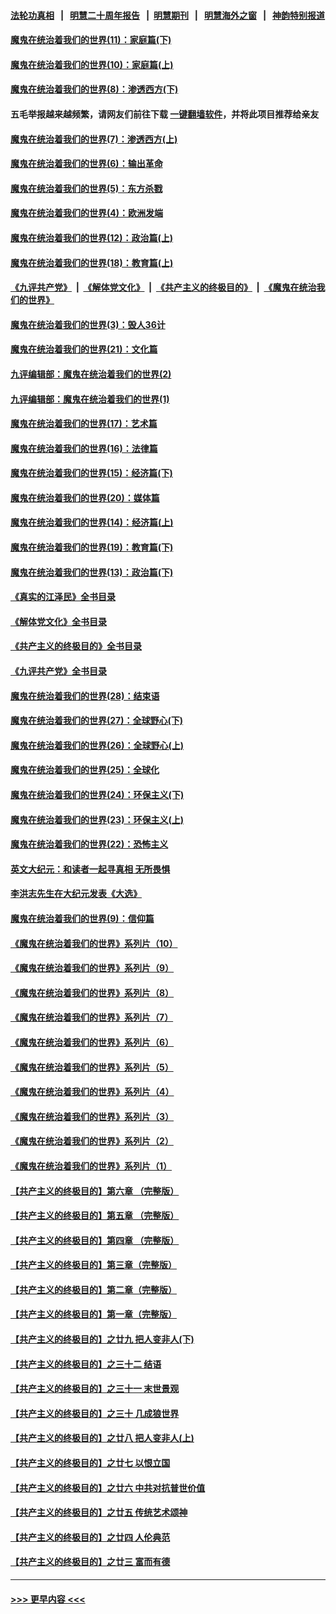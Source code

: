 #### [法轮功真相](https://github.com/gfw-breaker/truth/blob/master/README.md?t=0) &nbsp;&nbsp;|&nbsp;&nbsp; [明慧二十周年报告](https://github.com/gfw-breaker/mh-reports/blob/master/README.md?t=0) &nbsp;&nbsp;|&nbsp;&nbsp;[明慧期刊](https://github.com/gfw-breaker/mh-qikan) &nbsp;&nbsp;|&nbsp;&nbsp; [明慧海外之窗](https://github.com/gfw-breaker/mh-news/blob/master/README.md?t=0) &nbsp;&nbsp;|&nbsp;&nbsp; [神韵特别报道](https://github.com/gfw-breaker/mh-news/blob/master/shenyun.md?t=0)
#### [魔鬼在统治着我们的世界(11)：家庭篇(下)](../pages/nsc422/n10440961.md?t=01102143) 
#### [魔鬼在统治着我们的世界(10)：家庭篇(上)](../pages/nsc422/n10435448.md?t=01102143) 
#### [魔鬼在统治着我们的世界(8)：渗透西方(下)](../pages/nsc422/n10429603.md?t=01102143) 
#### 五毛举报越来越频繁，请网友们前往下载 [一键翻墙软件](https://github.com/gfw-breaker/ssr-accounts)，并将此项目推荐给亲友
#### [魔鬼在统治着我们的世界(7)：渗透西方(上)](../pages/nsc422/n10426013.md?t=01102143) 
#### [魔鬼在统治着我们的世界(6)：输出革命](../pages/nsc422/n10421536.md?t=01102143) 
#### [魔鬼在统治着我们的世界(5)：东方杀戮](../pages/nsc422/n10417707.md?t=01102143) 
#### [魔鬼在统治着我们的世界(4)：欧洲发端](../pages/nsc422/n10414890.md?t=01102143) 
#### [魔鬼在统治着我们的世界(12)：政治篇(上)](../pages/nsc422/n10444576.md?t=01102143) 
#### [魔鬼在统治着我们的世界(18)：教育篇(上)](../pages/nsc422/n10526970.md?t=01102143) 
#### [《九评共产党》](https://github.com/begood0513/9ping.md/blob/master/README.md) &nbsp;|&nbsp; [《解体党文化》](../../../../jtdwh.md/blob/master/README.md)  &nbsp;|&nbsp; [《共产主义的终极目的》](../../../../gczydzjmd.md/blob/master/README.md) &nbsp;|&nbsp; [《魔鬼在统治我们的世界》](../../../../mgztzwmdsj.md/blob/master/README.md) 
#### [魔鬼在统治着我们的世界(3)：毁人36计](../pages/nsc422/n10411583.md?t=01102143) 
#### [魔鬼在统治着我们的世界(21)：文化篇](../pages/nsc422/n10597706.md?t=01102143) 
#### [九评编辑部：魔鬼在统治着我们的世界(2)](../pages/nsc422/n10410036.md?t=01102143) 
#### [九评编辑部：魔鬼在统治着我们的世界(1)](../pages/nsc422/n10406825.md?t=01102143) 
#### [魔鬼在统治着我们的世界(17)：艺术篇](../pages/nsc422/n10499093.md?t=01102143) 
#### [魔鬼在统治着我们的世界(16)：法律篇](../pages/nsc422/n10485969.md?t=01102143) 
#### [魔鬼在统治着我们的世界(15)：经济篇(下)](../pages/nsc422/n10469975.md?t=01102143) 
#### [魔鬼在统治着我们的世界(20)：媒体篇](../pages/nsc422/n10586579.md?t=01102143) 
#### [魔鬼在统治着我们的世界(14)：经济篇(上)](../pages/nsc422/n10457370.md?t=01102143) 
#### [魔鬼在统治着我们的世界(19)：教育篇(下)](../pages/nsc422/n10564808.md?t=01102143) 
#### [魔鬼在统治着我们的世界(13)：政治篇(下)](../pages/nsc422/n10448270.md?t=01102143) 
#### [《真实的江泽民》全书目录](../pages/nsc422/n13721399.md?t=01102143) 
#### [《解体党文化》全书目录](../pages/nsc422/n13721157.md?t=01102143) 
#### [《共产主义的终极目的》全书目录](../pages/nsc422/n13721048.md?t=01102143) 
#### [《九评共产党》全书目录](../pages/nsc422/n13708085.md?t=01102143) 
#### [魔鬼在统治着我们的世界(28)：结束语](../pages/nsc422/n10936246.md?t=01102143) 
#### [魔鬼在统治着我们的世界(27)：全球野心(下)](../pages/nsc422/n10928319.md?t=01102143) 
#### [魔鬼在统治着我们的世界(26)：全球野心(上)](../pages/nsc422/n10900318.md?t=01102143) 
#### [魔鬼在统治着我们的世界(25)：全球化](../pages/nsc422/n10788205.md?t=01102143) 
#### [魔鬼在统治着我们的世界(24)：环保主义(下)](../pages/nsc422/n10695307.md?t=01102143) 
#### [魔鬼在统治着我们的世界(23)：环保主义(上)](../pages/nsc422/n10688613.md?t=01102143) 
#### [魔鬼在统治着我们的世界(22)：恐怖主义](../pages/nsc422/n10614727.md?t=01102143) 
#### [英文大纪元：和读者一起寻真相 无所畏惧](../pages/nsc422/n12542027.md?t=01102143) 
#### [李洪志先生在大纪元发表《大选》](../pages/nsc422/n12534746.md?t=01102143) 
#### [魔鬼在统治着我们的世界(9)：信仰篇](../pages/nsc422/n10432159.md?t=01102143) 
#### [《魔鬼在统治着我们的世界》系列片（10）](../pages/nsc422/n12292670.md?t=01102143) 
#### [《魔鬼在统治着我们的世界》系列片（9）](../pages/nsc422/n12290859.md?t=01102143) 
#### [《魔鬼在统治着我们的世界》系列片（8）](../pages/nsc422/n12287445.md?t=01102143) 
#### [《魔鬼在统治着我们的世界》系列片（7）](../pages/nsc422/n12283425.md?t=01102143) 
#### [《魔鬼在统治着我们的世界》系列片（6）](../pages/nsc422/n12282314.md?t=01102143) 
#### [《魔鬼在统治着我们的世界》系列片（5）](../pages/nsc422/n12281419.md?t=01102143) 
#### [《魔鬼在统治着我们的世界》系列片（4）](../pages/nsc422/n12274024.md?t=01102143) 
#### [《魔鬼在统治着我们的世界》系列片（3）](../pages/nsc422/n12271322.md?t=01102143) 
#### [《魔鬼在统治着我们的世界》系列片（2）](../pages/nsc422/n12269049.md?t=01102143) 
#### [《魔鬼在统治着我们的世界》系列片（1）](../pages/nsc422/n12267575.md?t=01102143) 
#### [【共产主义的终极目的】第六章 （完整版）](../pages/nsc422/n11428913.md?t=01102143) 
#### [【共产主义的终极目的】第五章 （完整版）](../pages/nsc422/n11428912.md?t=01102143) 
#### [【共产主义的终极目的】第四章 （完整版）](../pages/nsc422/n11428907.md?t=01102143) 
#### [【共产主义的终极目的】第三章（完整版）](../pages/nsc422/n11428848.md?t=01102143) 
#### [【共产主义的终极目的】第二章（完整版）](../pages/nsc422/n11428831.md?t=01102143) 
#### [【共产主义的终极目的】第一章（完整版）](../pages/nsc422/n11417651.md?t=01102143) 
#### [【共产主义的终极目的】之廿九 把人变非人(下)](../pages/nsc422/n11344140.md?t=01102143) 
#### [【共产主义的终极目的】之三十二 结语](../pages/nsc422/n11360535.md?t=01102143) 
#### [【共产主义的终极目的】之三十一 末世景观](../pages/nsc422/n11351129.md?t=01102143) 
#### [【共产主义的终极目的】之三十 几成狼世界](../pages/nsc422/n11348280.md?t=01102143) 
#### [【共产主义的终极目的】之廿八 把人变非人(上)](../pages/nsc422/n11340492.md?t=01102143) 
#### [【共产主义的终极目的】之廿七 以恨立国](../pages/nsc422/n11336944.md?t=01102143) 
#### [【共产主义的终极目的】之廿六 中共对抗普世价值](../pages/nsc422/n11324785.md?t=01102143) 
#### [【共产主义的终极目的】之廿五 传统艺术颂神](../pages/nsc422/n11296396.md?t=01102143) 
#### [【共产主义的终极目的】之廿四 人伦典范](../pages/nsc422/n11296397.md?t=01102143) 
#### [【共产主义的终极目的】之廿三 富而有德](../pages/nsc422/n11283598.md?t=01102143) 

----
#### [ >>> 更早内容 <<< ](../indexes/nsc422-earlier.md)
